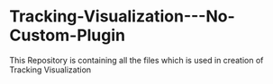 # Tracking-Visualization---No-Custom-Plugin
This Repository is containing all the files which is used in creation of Tracking Visualization
